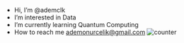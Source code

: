 - Hi, I’m @ademclk
- I’m interested in Data
- I’m currently learning Quantum Computing
- How to reach me ademonurcelik@gmail.com
![counter](https://en3yvkqajikn7br.m.pipedream.net)
<!---
ademclk/ademclk is a ✨ special ✨ repository because its `README.md` (this file) appears on your GitHub profile.
You can click the Preview link to take a look at your changes.
--->
